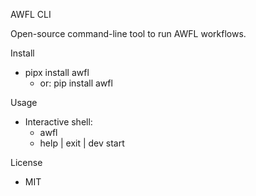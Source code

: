 AWFL CLI

Open-source command-line tool to run AWFL workflows.

Install
- pipx install awfl
  - or: pip install awfl

Usage
- Interactive shell:
  - awfl
  - help | exit | dev start

License
- MIT
